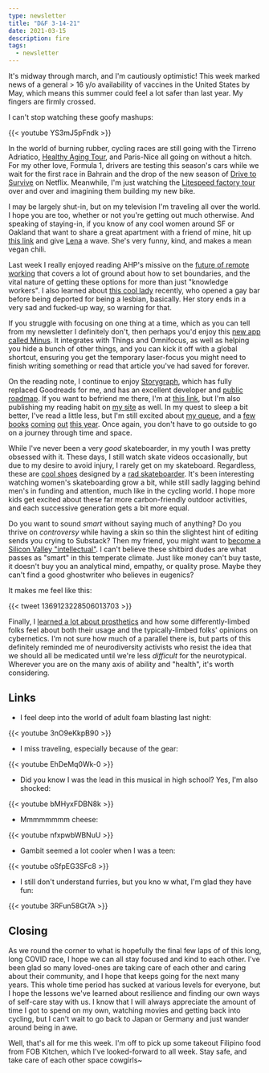 ```yaml
---
type: newsletter
title: "D&F 3-14-21"
date: 2021-03-15
description: fire
tags:
  - newsletter
---
```


It's midway through march, and I'm cautiously optimistic! This week marked news of a general > 16 y/o availability of vaccines in the United States by May, which means this summer could feel a lot safer than last year. My fingers are firmly crossed.

I can't stop watching these goofy mashups:

{{< youtube YS3mJ5pFndk >}}

In the world of burning rubber, cycling races are still going with the Tirreno Adriatico, [Healthy Aging Tour](https://www.cyclingnews.com/news/stage-2-of-healthy-ageing-tour-delayed-due-to-extreme-weather/), and Paris-Nice all going on without a hitch. For my other love, Formula 1, drivers are testing this season's cars while we wait for the first race in Bahrain and the drop of the new season of [Drive to Survive](https://www.netflix.com/title/80204890) on Netflix. Meanwhile, I'm just watching the [Litespeed factory tour](https://www.youtube.com/watch?v=YMBuJjvYFq4) over and over and imagining them building my new bike.

I may be largely shut-in, but on my television I'm traveling all over the world. I hope you are too, whether or not you're getting out much otherwise. And speaking of staying-in, if you know of any cool women around SF or Oakland that want to share a great apartment with a friend of mine, hit up [this link](http://sfbay.craigslist.org/eby/roo/d/oakland-room-available-in-spacious/7288534356.html) and give [Lena](https://www.lenabrooks.info) a wave. She's very funny, kind, and makes a mean vegan chili.

Last week I really enjoyed reading AHP's missive on the [future of remote working](https://annehelen.substack.com/p/imagine-your-flexible-office-work) that covers a lot of ground about how to set boundaries, and the vital nature of getting these options for more than just "knowledge workers". I also learned about [this cool lady](https://www.atlasobscura.com/articles/what-was-first-gay-bar) recently, who opened a gay bar before being deported for being a lesbian, basically. Her story ends in a very sad and fucked-up way, so warning for that.

If you struggle with focusing on one thing at a time, which as you can tell from my newsletter I definitely don't, then perhaps you'd enjoy this [new app called Minus](https://www.minus.app/). It integrates with Things and Omnifocus, as well as helping you hide a bunch of other things, and you can kick it off with a global shortcut, ensuring you get the temporary laser-focus you might need to finish writing something or read that  article you've had saved for forever.

On the reading note, I continue to enjoy [Storygraph](https://app.thestorygraph.com/), which has fully replaced Goodreads for me, and has an excellent developer and [public roadmap](https://roadmap.thestorygraph.com). If you want to befriend me there, I'm at [this link](https://app.thestorygraph.com/profile/6301bf39-efc1-4d05-8496-4a8931ea9578), but I'm also publishing my reading habit on [my site](https://www.brookshelley.com/books/) as well. In my quest to sleep a bit better, I've read a little less, but I'm still excited about [my queue](https://bookshop.org/wishlists/0b7e0740778055d42ae3d415962392ef9d41a002), and a [few](https://bookshop.org/books/the-galaxy-and-the-ground-within-9780062936042/9780062936042) [books](https://bookshop.org/books/we-are-satellites/9781984802606) [coming](https://bookshop.org/books/unconquerable-sun-9781250197269/9781250197269) [out](https://bookshop.org/books/unconquerable-sun-9781250197269/9781250197269) [this year](https://bookshop.org/books/hard-time-9781472273147/9781472273147). Once again, you don't have to go outside to go on a journey through time and space.

While I've never been a very _good_ skateboarder, in my youth I was pretty obsessed with it. These days, I still watch skate videos occasionally, but due to my desire to avoid injury, I rarely get on my skateboard. Regardless, these are [cool shoes](https://www.adidas.com/us/maite-samba-adv-shoes/GZ5271.html) designed by a [rad skateboarder](https://www.thrashermagazine.com/articles/videos/maite-steenhoudt-s-broski-to-proski-part/). It's been interesting watching women's skateboarding grow a bit, while still sadly lagging behind men's in funding and attention, much like in the cycling world. I hope more kids get excited about these far more carbon-friendly outdoor activities, and each successive generation gets a bit more equal. 

Do you want to sound _smart_ without saying much of anything? Do you thrive on _controversy_ while having a skin so thin the slightest hint of editing sends you crying to Substack? Then my friend, you might want to [become a Silicon Valley "intellectual"](https://thebaffler.com/salvos/how-to-become-an-intellectual-in-silicon-valley-timms). I can't believe these shitbird dudes are what passes as "smart" in this temperate climate. Just like money can't buy taste, it doesn't buy you an analytical mind, empathy, or quality prose. Maybe they can't find a good ghostwriter who believes in eugenics?

It makes me feel like this:

{{< tweet 1369123228506013703 >}}

Finally, I [learned a lot about prosthetics](https://www.inputmag.com/culture/cyborg-chic-bionic-prosthetic-arm-sucks) and how some differently-limbed folks feel about both their usage and the typically-limbed folks' opinions on cybernetics. I'm not sure how much of a parallel there is, but parts of this definitely reminded me of neurodiversity activists who resist the idea that we should all be medicated until we're less _difficult_ for the neurotypical. Wherever you are on the many axis of ability and "health", it's worth considering.

## Links

- I feel deep into the world of adult foam blasting last night:

{{< youtube 3nO9eKkpB90 >}}

- I miss traveling, especially because of the gear:

{{< youtube EhDeMq0Wk-0 >}}

- Did you know I was the lead in this musical in high school? Yes, I'm also shocked:

{{< youtube bMHyxFDBN8k >}}

- Mmmmmmmm cheese:

{{< youtube nfxpwbWBNuU >}}

- Gambit seemed a lot cooler when I was a teen:

{{< youtube oSfpEG3SFc8 >}}

- I still don't understand furries, but you kno w what, I'm glad they have fun:

{{< youtube 3RFun58Gt7A >}}

## Closing

As we round the corner to what is hopefully the final few laps of of this long, long COVID race, I hope we can all stay focused and kind to each other. I've been glad so many loved-ones are taking care of each other and caring about their community, and I hope that keeps going for the next many years. This whole time period has sucked at various levels for everyone, but I hope the lessons we've learned about resilience and finding our own ways of self-care stay with us. I know that I will always appreciate the amount of time I got to spend on my own, watching movies and getting back into cycling, but I can't wait to go back to Japan or Germany and just wander around being in awe. 

Well, that's all for me this week. I'm off to pick up some takeout Filipino food from FOB Kitchen, which I've looked-forward to all week. Stay safe, and take care of each other space cowgirls~
